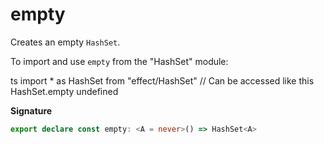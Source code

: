 # empty

Creates an empty `HashSet`.

To import and use `empty` from the "HashSet" module:

ts
import \* as HashSet from "effect/HashSet"
// Can be accessed like this
HashSet.empty
undefined

**Signature**

```ts
export declare const empty: <A = never>() => HashSet<A>
```
